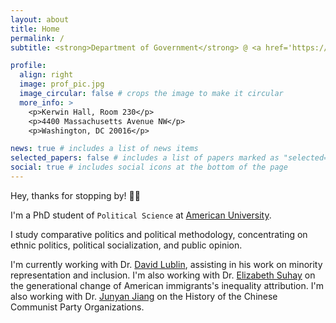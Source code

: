 ```yaml
---
layout: about
title: Home
permalink: /
subtitle: <strong>Department of Government</strong> @ <a href='https://www.american.edu/'>American University</a>

profile:
  align: right
  image: prof_pic.jpg
  image_circular: false # crops the image to make it circular
  more_info: >
    <p>Kerwin Hall, Room 230</p>
    <p>4400 Massachusetts Avenue NW</p>
    <p>Washington, DC 20016</p>

news: true # includes a list of news items
selected_papers: false # includes a list of papers marked as "selected={true}"
social: true # includes social icons at the bottom of the page
---
```


Hey, thanks for stopping by! 👋🏼

I'm a PhD student of `Political Science` at [American University](https://www.american.edu/).

I study comparative politics and political methodology, concentrating on ethnic politics, political socialization, and public opinion.

I'm currently working with Dr. [David Lublin](https://www.american.edu/spa/faculty/dlublin.cfm), assisting in his work on minority representation and inclusion. I'm also working with Dr. [Elizabeth Suhay](https://www.american.edu/spa/faculty/suhay.cfm) on the generational change of American immigrants's inequality attribution. I'm also working with Dr. [Junyan Jiang](https://polisci.columbia.edu/content/junyan-jiang) on the History of the Chinese Communist Party Organizations.
